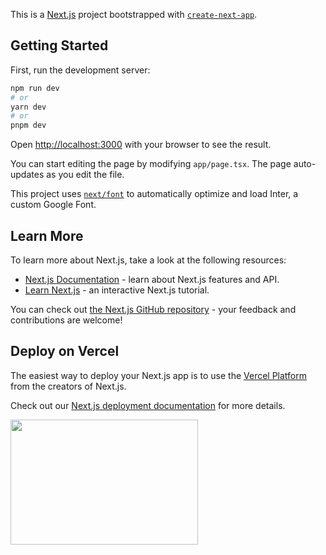 This is a [Next.js](https://nextjs.org/) project bootstrapped with [`create-next-app`](https://github.com/vercel/next.js/tree/canary/packages/create-next-app).

## Getting Started

First, run the development server:

```bash
npm run dev
# or
yarn dev
# or
pnpm dev
```

Open [http://localhost:3000](http://localhost:3000) with your browser to see the result.

You can start editing the page by modifying `app/page.tsx`. The page auto-updates as you edit the file.

This project uses [`next/font`](https://nextjs.org/docs/basic-features/font-optimization) to automatically optimize and load Inter, a custom Google Font.

## Learn More

To learn more about Next.js, take a look at the following resources:

- [Next.js Documentation](https://nextjs.org/docs) - learn about Next.js features and API.
- [Learn Next.js](https://nextjs.org/learn) - an interactive Next.js tutorial.

You can check out [the Next.js GitHub repository](https://github.com/vercel/next.js/) - your feedback and contributions are welcome!

## Deploy on Vercel

The easiest way to deploy your Next.js app is to use the [Vercel Platform](https://vercel.com/new?utm_medium=default-template&filter=next.js&utm_source=create-next-app&utm_campaign=create-next-app-readme) from the creators of Next.js.

Check out our [Next.js deployment documentation](https://nextjs.org/docs/deployment) for more details.



<img alt="Test Blogpost" loading="lazy" width="300" height="200" decoding="async" data-nimg="1" srcset="/_next/image?url=https%3A%2F%2Fcdn.sanity.io%2Fimages%2F01l9ccux%2Fproduction%2F12334c95b5c9e5a20baf7716d4c7104019a8b28d-1536x1024.webp&amp;w=384&amp;q=60 1x, /_next/image?url=https%3A%2F%2Fcdn.sanity.io%2Fimages%2F01l9ccux%2Fproduction%2F12334c95b5c9e5a20baf7716d4c7104019a8b28d-1536x1024.webp&amp;w=640&amp;q=60 2x" src="/_next/image?url=https%3A%2F%2Fcdn.sanity.io%2Fimages%2F01l9ccux%2Fproduction%2F12334c95b5c9e5a20baf7716d4c7104019a8b28d-1536x1024.webp&amp;w=640&amp;q=60" style="color: transparent;">